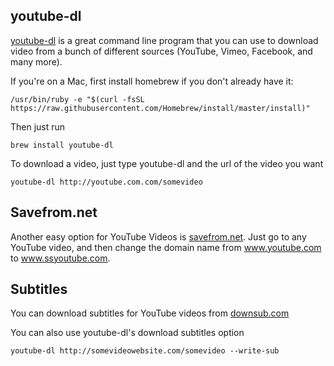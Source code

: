 ## youtube-dl
[youtube-dl](https://rg3.github.io/youtube-dl/) is a great command line program that you can use to download video from a bunch of different sources (YouTube, Vimeo, Facebook, and many more).

If you're on a Mac, first install homebrew if you don't already have it:
```
/usr/bin/ruby -e "$(curl -fsSL https://raw.githubusercontent.com/Homebrew/install/master/install)"
```

Then just run
```
brew install youtube-dl
```

To download a video, just type youtube-dl and the url of the video you want
```
youtube-dl http://youtube.com.com/somevideo
```

## Savefrom.net
Another easy option for YouTube Videos is [savefrom.net](http://en.savefrom.net/). Just go to any YouTube video, and then change the domain name from www.youtube.com to www.ssyoutube.com.

## Subtitles
You can download subtitles for YouTube videos from [downsub.com](http://downsub.com)

You can also use youtube-dl's download subtitles option
```
youtube-dl http://somevideowebsite.com/somevideo --write-sub
```
